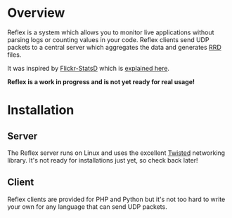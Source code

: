 Overview
========================
Reflex is a system which allows you to monitor live applications without parsing logs or counting values in your code. Reflex clients send UDP packets to a central server which aggregates the data and generates [RRD][rrd] files.

It was inspired by [Flickr-StatsD][fsd] which is [explained here][fct].

**Reflex is a work in progress and is not yet ready for real usage!**

Installation
========================

Server
-------------------
The Reflex server runs on Linux and uses the excellent [Twisted][tw] networking library. It's not ready for installations just yet, so check back later!

Client
-------------------
Reflex clients are provided for PHP and Python but it's not too hard to write your own for any language that can send UDP packets.

  [fct]: http://code.flickr.com/blog/2008/10/27/counting-timing/
  [fsd]: http://code.flickr.com/trac/browser/trunk/Flickr-StatsD
  [rrd]: http://oss.oetiker.ch/rrdtool/
  [tw]: http://twistedmatrix.com/
